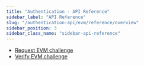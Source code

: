 ```yaml
---
title: "Authentication - API Reference"
sidebar_label: "API Reference"
slug: "/authentication-api/evm/reference/overview"
sidebar_position: 3
sidebar_class_name: "sidebar-api-reference"
---
```


* [Request EVM challenge](/authentication-api/evm/reference/request-challenge-evm)
* [Verify EVM challenge](/authentication-api/evm/reference/verify-challenge-evm)